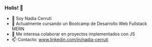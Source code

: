 ### Holis! 👋


- 🔭 Soy Nadia Cerruti
- 🌱 Actualmente cursando un Bootcamp de Desarrollo Web Fullstack MERN
- 👯 Me interesa colaborar en proyectos implementados con JS
- 📫 Contacto: www.linkedin.com/in/nadia-cerruti
